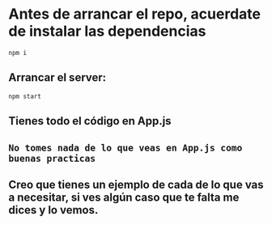 # Antes de arrancar el repo, acuerdate de instalar las dependencias

```npm i```

## Arrancar el server:

```npm start```

## Tienes todo el código en App.js

## ``No tomes nada de lo que veas en App.js como buenas practicas``

## Creo que tienes un ejemplo de cada de lo que vas a necesitar, si ves algún caso que te falta me dices y lo vemos.

